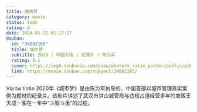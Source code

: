 ```yaml
---
title: 城市梦
category: movie
status: todo
rating: 0
date: 2024-01-22 01:17:27
douban:
  id: "34802165"
  title: 城市梦
  subtitle: 2019 / 中国大陆 / 纪录片 / 陈为军
  rating: 8.1
  cover: https://img9.doubanio.com/view/photo/m_ratio_poster/public/p2614628594.jpg
  link: https://movie.douban.com/subject/34802165/
---
```


Via tw tintin 2020年《城市梦》是由陈为军执导的、中国首部以城市管理真实案例为题材的纪录片。该影片讲述了武汉市洪山城管局与违规占道经营多年的商贩王天成一家在一年中“斗智斗勇”的过程。